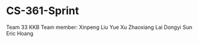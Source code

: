 # CS-361-Sprint
Team 33 KKB 
Team member: Xinpeng Liu
             Yue Xu
             Zhaoxiang Lai
             Dongyi Sun
             Eric Hoang
